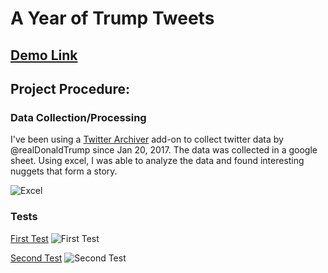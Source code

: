 # A Year of Trump Tweets
## [Demo Link](https://sandywij.github.io/trump-tweets/)

## Project Procedure:
### Data Collection/Processing
I've been using a [Twitter Archiver](https://ctrlq.org/) add-on to collect twitter data by @realDonaldTrump since Jan 20, 2017. The data was collected in a google sheet.
Using excel, I was able to analyze the data and found interesting nuggets that form a story.

![Excel](https://i.imgur.com/WcuGnQU.png)

### Tests
[First Test](http://bl.ocks.org/sandywij/4c35caf41e54a1a888de2dca6a109b28)
![First Test](https://imgur.com/t0IGsxj.png)

[Second Test](http://bl.ocks.org/sandywij/a7fcdcd1c25bb0cdaa7987acd1b5708f)
![Second Test](https://i.imgur.com/4JOJP4D.png)
